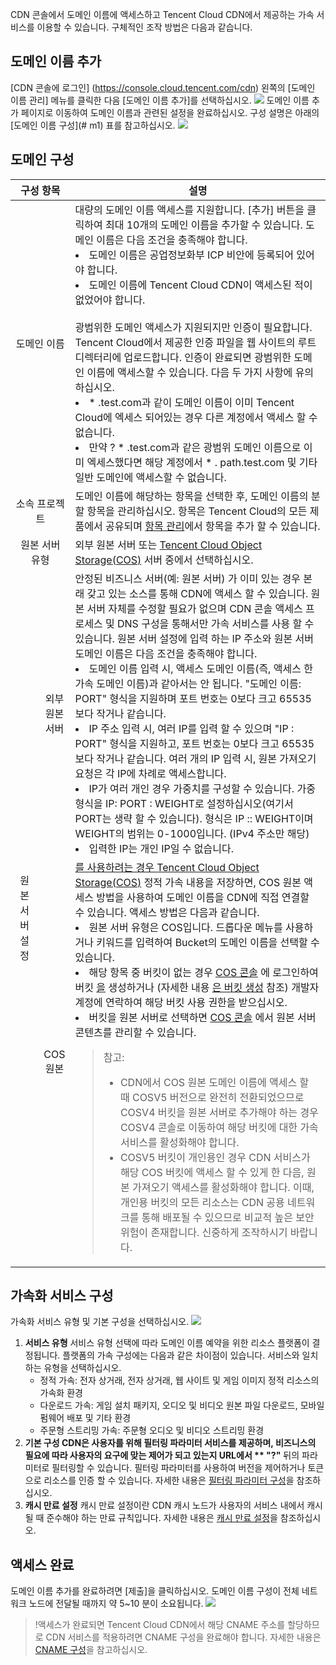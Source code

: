CDN 콘솔에서 도메인 이름에 액세스하고 Tencent Cloud CDN에서 제공하는 가속 서비스를 이용할 수 있습니다. 구체적인 조작 방법은 다음과 같습니다.

## 도메인 이름 추가

[CDN 콘솔에 로그인] (https://console.cloud.tencent.com/cdn) 왼쪽의 [도메인 이름 관리] 메뉴를 클릭한 다음 [도메인 이름 추가]를 선택하십시오.
![](https://main.qcloudimg.com/raw/3cee079d180314cfaef452b836e0f565.jpg)
도메인 이름 추가 페이지로 이동하여 도메인 이름과 관련된 설정을 완료하십시오. 구성 설명은 아래의 [도메인 이름 구성](# m1) 표를 참고하십시오. 
![](https://main.qcloudimg.com/raw/48e8c71e7b7e84b5fdd13ffc1b30ded2.jpg)

<span ID ="m1"> </a>
## 도메인 구성

<table >
<thead>
	<tr>
		<th scope="col" colspan = "2"  style="width: 18%;">구성 항목</th>
		<th scope="col">설명</th>
	</tr>
</thead>
<tbody>
	<tr>
	<td style="text-align: center;" colspan = "2">도메인 이름</td>
		<td>대량의 도메인 이름 액세스를 지원합니다. [추가] 버튼을 클릭하여 최대 10개의 도메인 이름을 추가할 수 있습니다. 도메인 이름은 다음 조건을 충족해야 합니다. <li> 도메인 이름은 공업정보화부 ICP 비안에 등록되어 있어야 합니다. <li> 도메인 이름에 Tencent Cloud CDN이 액세스된 적이 없었어야 합니다. <br><br> 광범위한 도메인 액세스가 지원되지만 인증이 필요합니다. Tencent Cloud에서 제공한 인증 파일을 웹 사이트의 루트 디렉터리에 업로드합니다. 인증이 완료되면 광범위한 도메인 이름에 액세스할 수 있습니다. 다음 두 가지 사항에 유의하십시오.
<li>* .test.com과 같이 도메인 이름이 이미 Tencent Cloud에 엑세스 되어있는 경우 다른 계정에서 액세스 할 수 없습니다.</li>
<li>만약 ? * .test.com과 같은 광범위 도메인 이름으로 이미 엑세스했다면 해당 계정에서 * . path.test.com 및 기타 일반 도메인에 액세스할 수 없습니다.</li>
</td>
	</tr>
	<tr>
	<td style="text-align: center;" colspan = "2">소속 프로젝트</td>
	<td>도메인 이름에 해당하는 항목을 선택한 후, 도메인 이름의 분할 항목을 관리하십시오. 항목은 Tencent Cloud의 모든 제품에서 공유되며 <a href = "https://console.cloud.tencent.com/project">항목 관리</a>에서 항목을 추가 할 수 있습니다.</td>
	</tr>
	<tr>
	<td style="text-align: center;" colspan="2">원본 서버 유형</td>
		<td>외부 원본 서버 또는 <a href = "https://intl.cloud.tencent.com/product/cos">Tencent Cloud Object Storage(COS)</a> 서버 중에서 선택하십시오.</td>
	</tr>
	<tr>
		<td colspan="1" rowspan="2" style="text-align: center;" >원본 서버 설정</td>
			<td style="text-align: center; ">외부 원본 서버 </td>
			<td > 안정된 비즈니스 서버(예: 원본 서버) 가 이미 있는 경우 본래 갖고 있는 소스를 통해 CDN에 액세스 할 수 있습니다. 원본 서버 자체를 수정할 필요가 없으며 CDN 콘솔 액세스 프로세스 및 DNS 구성을 통해서만 가속 서비스를 사용 할 수 있습니다. 원본 서버 설정에 입력 하는 IP 주소와 원본 서버 도메인 이름은 다음 조건을 충족해야 합니다.<br>
<li>도메인 이름 입력 시, 액세스 도메인 이름(즉, 액세스 한 가속 도메인 이름)과 같아서는 안 됩니다. "도메인 이름: PORT" 형식을 지원하며 포트 번호는 0보다 크고 65535보다 작거나 같습니다.
<li>IP 주소 입력 시, 여러 IP를 입력 할 수 있으며 "IP : PORT" 형식을 지원하고, 포트 번호는 0보다 크고 65535보다 작거나 같습니다. 여러 개의 IP 입력 시, 원본 가져오기 요청은 각 IP에 차례로 액세스합니다.
<li>IP가 여러 개인 경우 가중치를 구성할 수 있습니다. 가중 형식을 IP: PORT : WEIGHT로 설정하십시오(여기서 PORT는 생략 할 수 있습니다). 형식은 IP :: WEIGHT이며 WEIGHT의 범위는 0-1000입니다. (IPv4 주소만 해당)
<li>입력한 IP는 개인 IP일 수 없습니다.</td>
	</tr>
	<tr>
		<td style="text-align: center; ">COS 원본 </td>
		<td> <a href = "https://intl.cloud.tencent.com/product/cos">를 사용하려는 경우 Tencent Cloud Object Storage(COS)</a> 정적 가속 내용을 저장하면, COS 원본 액세스 방법을 사용하여 도메인 이름을 CDN에 직접 연결할 수 있습니다. 액세스 방법은 다음과 같습니다.<br>
<li>원본 서버 유형은 COS입니다. 드롭다운 메뉴를 사용하거나 키워드를 입력하여 Bucket의 도메인 이름을 선택할 수 있습니다.
<li>해당 항목 중 버킷이 없는 경우 <a href ="https://console.cloud.tencent.com/cos5">COS 콘솔</a> 에 로그인하여 버킷 <a href ="https://console.cloud.tencent.com/cos5">을</a> 생성하거나 (자세한 내용 <a href = "https://intl.cloud.tencent.com/document/product/436/13309">은 버킷 생성</a> 참조) 개발자 계정에 연락하여 해당 버킷 사용 권한을 받으십시오.
<li>버킷을 원본 서버로 선택하면 <a href ="https://console.cloud.tencent.com/cos5">COS 콘솔</a> 에서 원본 서버 콘텐츠를 관리할 수 있습니다. 
<blockquote class="d-mod-notice">
							<div class="d-mod-title d-notice-title">
								<i class="d-icon-notice"></i>참고:
							</div>
               <p></p>
<ul>
<li>CDN에서 COS 원본 도메인 이름에 액세스 할 때 COSV5 버전으로 완전히 전환되었으므로 COSV4 버킷을 원본 서버로 추가해야 하는 경우 COSV4 콘솔로 이동하여 해당 버킷에 대한 가속 서비스를 활성화해야 합니다.</li>
<li> COSV5 버킷이 개인용인 경우 CDN 서비스가 해당 COS 버킷에 액세스 할 수 있게 한 다음, 원본 가져오기 액세스를 활성화해야 합니다. 이때, 개인용 버킷의 모든 리소스는 CDN 공용 네트워크를 통해 배포될 수 있으므로 비교적 높은 보안 위험이 존재합니다. 신중하게 조작하시기 바랍니다.</li>
</ul></blockquote>
</td>
	</tr>
</tbody>
</table>



## 가속화 서비스 구성

가속화 서비스 유형 및 기본 구성을 선택하십시오.
![](https://main.qcloudimg.com/raw/2f0b3ff1c1c8fa1313b96d856fb3b1fd.jpg)
1. **서비스 유형** 
   서비스 유형 선택에 따라 도메인 이름 예약을 위한 리소스 플랫폼이 결정됩니다. 플랫폼의 가속 구성에는 다음과 같은 차이점이 있습니다. 서비스와 일치하는 유형을 선택하십시오.
	- 정적 가속: 전자 상거래, 전자 상거래, 웹 사이트 및 게임 이미지 정적 리소스의 가속화 환경
	- 다운로드 가속: 게임 설치 패키지, 오디오 및 비디오 원본 파일 다운로드, 모바일 펌웨어 배포 및 기타 환경
	- 주문형 스트리밍 가속: 주문형 오디오 및 비디오 스트리밍 환경
2. **기본 구성
   CDN은 사용자를 위해 필터링 파라미터 서비스를 제공하며, 비즈니스의 필요에 따라 사용자의 요구에 맞는 제어가 되고 있는지 URL에서 ** "?"** 뒤의 파라미터로 필터링할 수 있습니다. 필터링 파라미터를 사용하여 버전을 제어하거나 토큰으로 리소스를 인증 할 수 있습니다. 자세한 내용은 [필터링 파라미터 구성](https://intl.cloud.tencent.com/doc/product/228/6291)을 참조하십시오.
3. **캐시 만료 설정**
   캐시 만료 설정이란 CDN 캐시 노드가 사용자의 서비스 내에서 캐시될 때 준수해야 하는 만료 규칙입니다. 자세한 내용은 [캐시 만료 설정](https://intl.cloud.tencent.com/doc/product/228/6290)을 참조하십시오.

## 액세스 완료

도메인 이름 추가를 완료하려면 [제출]을 클릭하십시오. 도메인 이름 구성이 전체 네트워크 노드에 전달될 때까지 약 5~10 분이 소요됩니다.
![](https://main.qcloudimg.com/raw/0bf658a80d21a62e6bc30a54cbc21ff8.jpg)

>!액세스가 완료되면 Tencent Cloud CDN에서 해당 CNAME 주소를 할당하므로 CDN 서비스를 적용하려면 CNAME 구성을 완료해야 합니다. 자세한 내용은 [CNAME 구성](https://intl.cloud.tencent.com/document/product/228/3121)을 참고하십시오.
